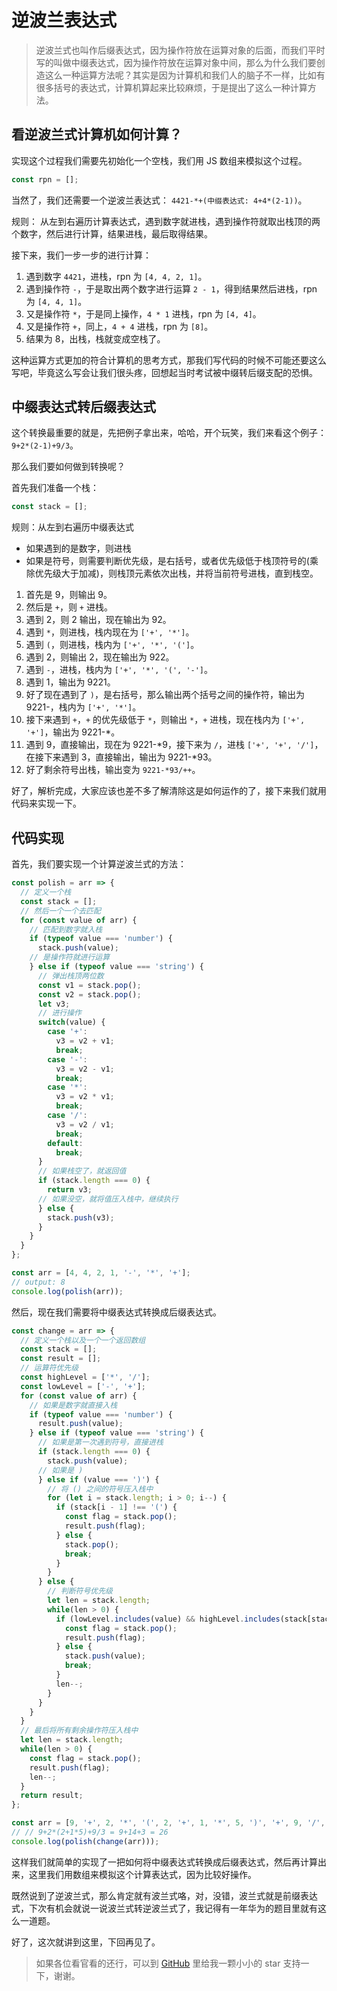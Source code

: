 # 逆波兰表达式

> 逆波兰式也叫作后缀表达式，因为操作符放在运算对象的后面，而我们平时写的叫做中缀表达式，因为操作符放在运算对象中间，那么为什么我们要创造这么一种运算方法呢？其实是因为计算机和我们人的脑子不一样，比如有很多括号的表达式，计算机算起来比较麻烦，于是提出了这么一种计算方法。

## 看逆波兰式计算机如何计算？

实现这个过程我们需要先初始化一个空栈，我们用 JS 数组来模拟这个过程。

```js
const rpn = [];
```

当然了，我们还需要一个逆波兰表达式： `4421-*+(中缀表达式: 4+4*(2-1))`。

规则： 从左到右遍历计算表达式，遇到数字就进栈，遇到操作符就取出栈顶的两个数字，然后进行计算，结果进栈，最后取得结果。

接下来，我们一步一步的进行计算：

1. 遇到数字 `4421`，进栈，rpn 为 `[4, 4, 2, 1]`。
2. 遇到操作符 `-`，于是取出两个数字进行运算 `2 - 1`，得到结果然后进栈，rpn 为 `[4, 4, 1]`。
3. 又是操作符 `*`，于是同上操作，`4 * 1` 进栈，rpn 为 `[4, 4]`。
4. 又是操作符 `+`，同上，`4 + 4` 进栈，rpn 为 `[8]`。
5. 结果为 8，出栈，栈就变成空栈了。

这种运算方式更加的符合计算机的思考方式，那我们写代码的时候不可能还要这么写吧，毕竟这么写会让我们很头疼，回想起当时考试被中缀转后缀支配的恐惧。

## 中缀表达式转后缀表达式

这个转换最重要的就是，先把例子拿出来，哈哈，开个玩笑，我们来看这个例子： `9+2*(2-1)+9/3`。

那么我们要如何做到转换呢？

首先我们准备一个栈：

```js
const stack = [];
```

规则：从左到右遍历中缀表达式

- 如果遇到的是数字，则进栈
- 如果是符号，则需要判断优先级，是右括号，或者优先级低于栈顶符号的(乘除优先级大于加减)，则栈顶元素依次出栈，并将当前符号进栈，直到栈空。

1. 首先是 9，则输出 9。
2. 然后是 `+`，则 `+` 进栈。
3. 遇到 2，则 2 输出，现在输出为 92。
4. 遇到 `*`，则进栈，栈内现在为 `['+', '*']`。
5. 遇到 `(`，则进栈，栈内为 `['+', '*', '(']`。
6. 遇到 2，则输出 2，现在输出为 922。
7. 遇到 `-`，进栈，栈内为 `['+', '*', '(', '-']`。
8. 遇到 1，输出为 9221。
9. 好了现在遇到了 `)`，是右括号，那么输出两个括号之间的操作符，输出为 9221-，栈内为 `['+', '*']`。
10. 接下来遇到 `+`，`+` 的优先级低于 `*`，则输出 `*`，`+` 进栈，现在栈内为 `['+', '+']`，输出为 9221-*。
11. 遇到 9，直接输出，现在为 9221-*9，接下来为 `/`，进栈 `['+', '+', '/']`，在接下来遇到 3，直接输出，输出为 9221-*93。
12. 好了剩余符号出栈，输出变为 `9221-*93/++`。

好了，解析完成，大家应该也差不多了解清除这是如何运作的了，接下来我们就用代码来实现一下。

## 代码实现

首先，我们要实现一个计算逆波兰式的方法：

```js
const polish = arr => {
  // 定义一个栈
  const stack = [];
  // 然后一个一个去匹配
  for (const value of arr) {
    // 匹配到数字就入栈
    if (typeof value === 'number') {
      stack.push(value);
    // 是操作符就进行运算
    } else if (typeof value === 'string') {
      // 弹出栈顶两位数
      const v1 = stack.pop();
      const v2 = stack.pop();
      let v3;
      // 进行操作
      switch(value) {
        case '+':
          v3 = v2 + v1;
          break;
        case '-':
          v3 = v2 - v1;
          break;
        case '*':
          v3 = v2 * v1;
          break;
        case '/':
          v3 = v2 / v1;
          break;
        default:
          break;
      }
      // 如果栈空了，就返回值
      if (stack.length === 0) {
        return v3;
      // 如果没空，就将值压入栈中，继续执行
      } else {
        stack.push(v3);
      }
    }
  }
};

const arr = [4, 4, 2, 1, '-', '*', '+'];
// output: 8
console.log(polish(arr));
```

然后，现在我们需要将中缀表达式转换成后缀表达式。

```js
const change = arr => {
  // 定义一个栈以及一个一个返回数组
  const stack = [];
  const result = [];
  // 运算符优先级
  const highLevel = ['*', '/'];
  const lowLevel = ['-', '+'];
  for (const value of arr) {
    // 如果是数字就直接入栈
    if (typeof value === 'number') {
      result.push(value);
    } else if (typeof value === 'string') {
      // 如果是第一次遇到符号，直接进栈
      if (stack.length === 0) {
        stack.push(value);
      // 如果是 )
      } else if (value === ')') {
        // 将 () 之间的符号压入栈中
        for (let i = stack.length; i > 0; i--) {
          if (stack[i - 1] !== '(') {
            const flag = stack.pop();
            result.push(flag);
          } else {
            stack.pop();
            break;
          }
        }
      } else {
        // 判断符号优先级
        let len = stack.length;
        while(len > 0) {
          if (lowLevel.includes(value) && highLevel.includes(stack[stack.length - 1])) {
            const flag = stack.pop();
            result.push(flag);
          } else {
            stack.push(value);
            break;
          }
          len--;
        }
      }
    }
  }
  // 最后将所有剩余操作符压入栈中
  let len = stack.length;
  while(len > 0) {
    const flag = stack.pop();
    result.push(flag);
    len--;
  }
  return result;
};

const arr = [9, '+', 2, '*', '(', 2, '+', 1, '*', 5, ')', '+', 9, '/', 3];
// // 9+2*(2+1*5)+9/3 = 9+14+3 = 26
console.log(polish(change(arr)));
```

这样我们就简单的实现了一把如何将中缀表达式转换成后缀表达式，然后再计算出来，这里我们用数组来模拟这个计算表达式，因为比较好操作。

既然说到了逆波兰式，那么肯定就有波兰式咯，对，没错，波兰式就是前缀表达式，下次有机会就说一说波兰式转逆波兰式了，我记得有一年华为的题目里就有这么一道题。

好了，这次就讲到这里，下回再见了。

>  如果各位看官看的还行，可以到 [GitHub](https://github.com/balancelove/readingNotes) 里给我一颗小小的 star 支持一下，谢谢。

